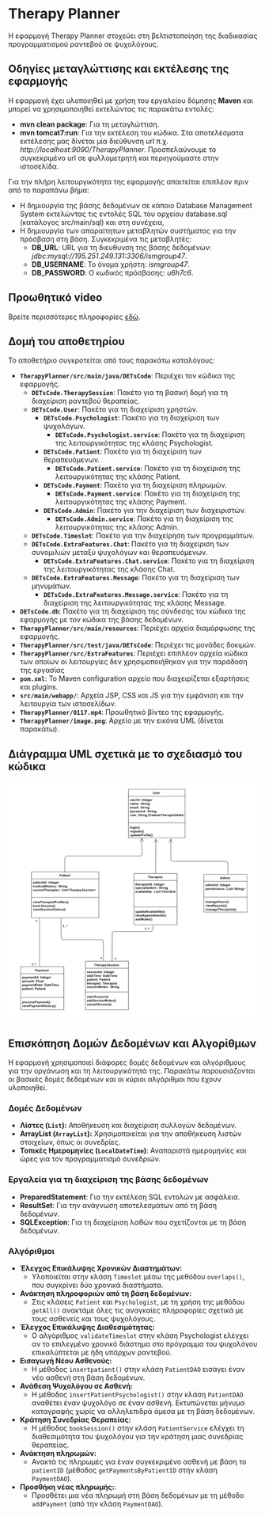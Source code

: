 # Therapy Planner

Η εφαρμογή Therapy Planner στοχεύει στη βελτιστοποίηση της διαδικασίας προγραμματισμού ραντεβού σε ψυχολόγους.

## Οδηγίες μεταγλώττισης και εκτέλεσης της εφαρμογής
Η εφαρμογή έχει υλοποιηθεί με χρήση του εργαλείου δόμησης __Maven__ και μπορεί να χρησιμοποιηθεί εκτελώντας τις παρακάτω εντολές:
- **mvn clean package**: Για τη μεταγλώττιση.
- **mvn tomcat7:run**: Για την εκτέλεση του κώδικα. Στα αποτελέσματα εκτέλεσης μας δίνεται μία διεύθυνση url π.χ. _http://localhost:9090/TherapyPlanner_. Προσπελαύνουμε το συγκεκριμένο url σε φυλλομετρητή και περιηγούμαστε στην ιστοσελίδα.

Για την πλήρη λειτουργικότητα της εφαρμογής απαιτείται επιπλέον πριν από το παραπάνω βήμα:
- Η δημιουργία της βάσης δεδομένων σε κάποιο Database Management System εκτελώντας τις εντολές SQL του αρχείου database.sql (κατάλογος src/main/sql) και στη συνέχεια,
- Η δημιουργία των απαραίτητων μεταβλητών συστήματος για την πρόσβαση στη βάση. Συγκεκριμένα τις μεταβλητές:
    - **DB_URL**: URL για τη διευθυνση της βάσης δεδομένων: _jdbc:mysql://195.251.249.131:3306/ismgroup47_.
    - **DB_USERNAME**: Το όνομα χρήστη: *ismgroup47*.
    - **DB_PASSWORD**: Ο κωδικός πρόσβασης: *u6h7c6*.

## Προωθητικό video
Βρείτε περισσότερες πληροφορίες [εδώ](https://github.com/christinasiakavara/TherapyPlanner/raw/refs/heads/main/0117.mp4).

## Δομή του αποθετηρίου

Το αποθετήριο συγκροτείται από τους παρακάτω καταλόγους:

- **`TherapyPlanner/src/main/java/DETsCode`**: Περιέχει τον κώδικα της εφαρμογής.
    - **`DETsCode.TherapySession`**: Πακέτο για τη βασική δομή για τη διαχείριση ραντεβού θεραπείας.
    - **`DETsCode.User`**: Πακέτο για τη διαχείριση χρηστών.
        - **`DETsCode.Psychologist`**: Πακέτο για τη διαχείριση των ψυχολόγων.
            - **`DETsCode.Psychologist.service`**: Πακέτο για τη διαχείριση της λειτουργικότητας της κλάσης Psychologist.
        - **`DETsCode.Patient`**: Πακέτο για τη διαχείριση των θεραπευόμενων.
            - **`DETsCode.Patient.service`**: Πακέτο για τη διαχείριση της λειτουργικότητας της κλάσης Patient.
        - **`DETsCode.Payment`**: Πακέτο για τη διαχείριση πληρωμών.
            - **`DETsCode.Payment.service`**: Πακέτο για τη διαχείριση της λειτουργικότητας της κλάσης Payment.
        - **`DETsCode.Admin`**: Πακέτο για την διαχείριση των διαχειριστών.
            - **`DETsCode.Admin.service`**: Πακέτο για τη διαχείριση της λειτουργικότητας της κλάσης Admin.
    - **`DETsCode.Timeslot`**: Πακέτο για την διαχείρηση των προγραμμάτων.
    - **`DETsCode.ExtraFeatures.Chat`**: Πακέτο για τη διαχείριση των συνομιλιών μεταξύ ψυχολόγων και θεραπευόμενων.
        - **`DETsCode.ExtraFeatures.Chat.service`**: Πακέτο για τη διαχείριση της λειτουργικότητας της κλάσης Chat.
    - **`DETsCode.ExtraFeatures.Message`**: Πακέτο για τη διαχείριση των μηνυμάτων.
        - **`DETsCode.ExtraFeatures.Message.service`**: Πακέτο για τη διαχείριση της λειτουργικότητας της κλάσης Message.
- **`DETsCode.db`**: Πακέτο για τη διαχείριση της σύνδεσης του κώδικα της εφαρμογής με τον κώδικα της βάσης δεδομένων.
- **`TherapyPlanner/src/main/resources`**: Περιέχει αρχεία διαμόρφωσης της εφαρμογής.
- **`TherapyPlanner/src/test/java/DETsCode`**: Περιέχει τις μονάδες δοκιμών.
- **`TherapyPlanner/src/ExtraFeatures`**: Περιέχει επιπλέον αρχεία κώδικα των οποίων οι λειτουργίες δεν χρησιμοποιήθηκαν για την παράδοση της εργασίας
- **`pom.xml`**: Το Maven configuration αρχείο που διαχειρίζεται εξαρτήσεις και plugins.
- **`src/main/webapp/`**: Αρχεία JSP, CSS και JS για την εμφάνιση και την λειτουργία των ιστοσελίδων.
- **`TherapyPlanner/0117.mp4`**: Προωθητικό βίντεο της εφαρμογής.
- **`TherapyPlanner/image.png`**: Αρχείο με την εικόνα UML (δίνεται παρακάτω).

## Διάγραμμα UML σχετικά με το σχεδιασμό του κώδικα

![Διάγραμμα UML](image.png)

## Επισκόπηση Δομών Δεδομένων και Αλγορίθμων

Η εφαρμογή χρησιμοποιεί διάφορες δομές δεδομένων και αλγόριθμους για την οργάνωση και τη λειτουργικότητά της. Παρακάτω παρουσιάζονται οι βασικές δομές δεδομένων και οι κύριοι αλγόριθμοι που έχουν υλοποιηθεί.

### Δομές Δεδομένων

- **Λίστες (`List`):** Αποθήκευση και διαχείριση συλλογών δεδομένων.
- **ArrayList (`ArrayList`):** Χρησιμοποιείται για την αποθήκευση λιστών στοιχείων, όπως οι συνεδρίες.
- **Τοπικές Ημερομηνίες (`LocalDateTime`)**: Αναπαριστά ημερομηνίες και ώρες για τον προγραμματισμό συνεδριών.

### Εργαλεία για τη διαχείριση της βάσης δεδομένων

- **PreparedStatement**: Για την εκτέλεση SQL εντολών με ασφάλεια.
- **ResultSet**: Για την ανάγνωση αποτελεσμάτων από τη βάση δεδομένων.
- **SQLException**: Για τη διαχείριση λαθών που σχετίζονται με τη βάση δεδομένων.

### Αλγόριθμοι

- **Έλεγχος Επικάλυψης Χρονικών Διαστημάτων:**
    - Υλοποιείται στην κλάση `Timeslot` μέσω της μεθόδου `overlaps()`, που συγκρίνει δύο χρονικά διαστήματα.
- **Ανάκτηση πληροφοριών από τη βάση δεδομένων:**
    - Στις κλάσεις `Patient` και `Psychologist`, με τη χρήση της μεθόδου `getAll()` ανακτάμε όλες τις αναγκαίες πληροφορίες σχετικά με τους ασθενείς και τους ψυχολόγους.
- **Έλεγχος Επικάλυψης Διαθεσιμότητας:**
    - Ο αλγόριθμος `validateTimeslot` στην κλάση Psychologist ελέγχει αν το επιλεγμένο χρονικό διάστημα στο πρόγραμμα του ψυχολόγου επικαλύπτεται με ήδη υπάρχων ραντεβού.
- **Εισαγωγή Νέου Ασθενούς:**
    - Η μέθοδος `insertpatient()` στην κλάση `PatientDAO` εισάγει έναν νέο ασθενή στη βάση δεδομένων.
- **Ανάθεση Ψυχολόγου σε Ασθενή:**
    - Η μέθοδος `insertPatientPsychologist()` στην κλάση `PatientDAO` αναθέτει έναν ψυχολόγο σε έναν ασθενή. Εκτυπώνεται μήνυμα καταγραφής χωρίς να αλληλεπιδρά άμεσα με τη βάση δεδομένων.
- **Κράτηση Συνεδρίας Θεραπείας:**
    - Η μέθοδος `bookSession()` στην κλάση `PatientService` ελέγχει τη διαθεσιμότητα του ψυχολόγου για την κράτηση μιας συνεδρίας θεραπείας.
- **Ανάκτηση πληρωμών:**
   - Ανακτά τις πληρωμές για έναν συγκεκριμένο ασθενή με βάση το `patientID` (μέθοδος `getPaymentsByPatientID` στην κλάση `PaymentDAO`).
- **Προσθήκη νέας πληρωμής:**:
   - Προσθέτει μια νέα πληρωμή στη βάση δεδομένων με τη μέθοδο `addPayment` (από την κλάση `PaymentDAO`).

